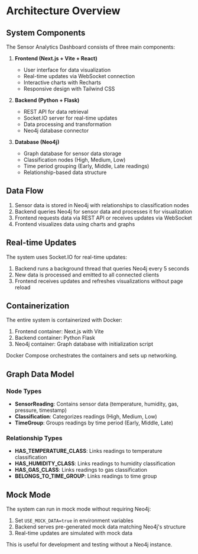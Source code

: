 # Architecture Overview

## System Components

The Sensor Analytics Dashboard consists of three main components:

1. **Frontend (Next.js + Vite + React)**
   - User interface for data visualization
   - Real-time updates via WebSocket connection
   - Interactive charts with Recharts
   - Responsive design with Tailwind CSS

2. **Backend (Python + Flask)**
   - REST API for data retrieval
   - Socket.IO server for real-time updates
   - Data processing and transformation
   - Neo4j database connector

3. **Database (Neo4j)**
   - Graph database for sensor data storage
   - Classification nodes (High, Medium, Low)
   - Time period grouping (Early, Middle, Late readings)
   - Relationship-based data structure

## Data Flow

1. Sensor data is stored in Neo4j with relationships to classification nodes
2. Backend queries Neo4j for sensor data and processes it for visualization
3. Frontend requests data via REST API or receives updates via WebSocket
4. Frontend visualizes data using charts and graphs

## Real-time Updates

The system uses Socket.IO for real-time updates:

1. Backend runs a background thread that queries Neo4j every 5 seconds
2. New data is processed and emitted to all connected clients
3. Frontend receives updates and refreshes visualizations without page reload

## Containerization

The entire system is containerized with Docker:

1. Frontend container: Next.js with Vite
2. Backend container: Python Flask
3. Neo4j container: Graph database with initialization script

Docker Compose orchestrates the containers and sets up networking.

## Graph Data Model

### Node Types

- **SensorReading**: Contains sensor data (temperature, humidity, gas, pressure, timestamp)
- **Classification**: Categorizes readings (High, Medium, Low)
- **TimeGroup**: Groups readings by time period (Early, Middle, Late)

### Relationship Types

- **HAS_TEMPERATURE_CLASS**: Links readings to temperature classification
- **HAS_HUMIDITY_CLASS**: Links readings to humidity classification
- **HAS_GAS_CLASS**: Links readings to gas classification
- **BELONGS_TO_TIME_GROUP**: Links readings to time group

## Mock Mode

The system can run in mock mode without requiring Neo4j:

1. Set `USE_MOCK_DATA=true` in environment variables
2. Backend serves pre-generated mock data matching Neo4j's structure
3. Real-time updates are simulated with mock data

This is useful for development and testing without a Neo4j instance.
